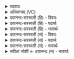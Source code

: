 <details><summary>पदपाठः</summary>

अ॒ग्निम्। अ॒द्य। होता॑रम्। अ॒वृ॒णी॒त॒। अ॒यम्। यज॑मानः। पच॑न्। पक्तीः॑। पच॑न्। पु॒रो॒डाश॑म्। ब॒ध्नन्। इन्द्रा॑य। व॒यो॒धस॒ इति॑ वयः॒ऽधसे॑। छाग॑म्। सू॒प॒स्था इति॑ सुऽउप॒स्था। अ॒द्य। दे॒वः। वन॒स्पतिः॑। अ॒भ॒व॒त्। इन्द्रा॑य। व॒यो॒धस॒ इति॑ वयः॒ऽधसे॑। छागे॑न। अ॒घ॒त्तम्। मे॒द॒स्तः। प्रति॑। प॒च॒ता। अग्र॑भीत्। अवी॑वृधत्। पु॒रो॒डाशे॑न। त्वाम्। अ॒द्य। ऋ॒षे॒। ४६।
</details>

<details><summary>अधिमन्त्रम् (VC)</summary>

- इन्द्रो देवता
- सरस्वत्यृषिः
- आकृतिः
- पञ्चमः
</details>

<details><summary>दयानन्द-सरस्वती (हि) - विषयः</summary>

फिर उसी विषय को अगले मन्त्र में कहा है ॥
</details>

<details><summary>दयानन्द-सरस्वती (हि) - पदार्थः</summary>

पदार्थान्वयभाषाः -  हे (ऋषे) मन्त्रार्थ जाननेवाले विद्वान् पुरुष ! जैसे (अयम्) यह (यजमानः) यज्ञ करने हारा (अद्य) इस समय (पक्तीः) नाना प्रकार के पाकों को (पचन्) पकाता और (पुरोडाशम्) यज्ञ में होमने के पदार्थ को (पचन्) पकाता हुआ (अग्निम्) तेजस्वी (होतारम्) होता को (अद्य) आज (अवृणीत) स्वीकार करे, वैसे (वयोधसे) सब के जीवन को बढ़ाने हारे (इन्द्राय) उत्तम ऐश्वर्य के लिए (छागम्) छेदन करनेवाले बकरी आदि पशु को (बध्नन्) बाँधते हुए स्वीकार कीजिए, जैसे (अद्य) आज (वनस्पतिः) वनों का रक्षक (देवः) विद्वान् (वयोधसे) अवस्थावर्धक (इन्द्राय) शत्रुविनाशक राजा के लिए (छागेन) छेदन के साथ उद्यत (अभवत्) होवे, वैसे सब लोग (सूपस्थाः) सुन्दर प्रकार समीप रहनेवाले हों, वैसे (पचता) पकाये हुए (पुरोडाशेन) यज्ञपाक से (मेदस्तः) चिकनाई से (त्वाम्) आपको (प्रति, अग्रभीत्) ग्रहण करे और (अवीवृधत्) बढ़े, वैसे हे यजमान और होता लोगो ! तुम दोनों यज्ञ के शेष भाग को (अघत्तम्) खाओ ॥४६ ॥
</details>

<details><summary>दयानन्द-सरस्वती (हि) - भावार्थः</summary>

भावार्थभाषाः -  इस मन्त्र में वाचकलुप्तोपमालङ्कार है। जैसे रसोइये लोग उत्तम अन्न व्यञ्जनों को बना के भोजन करावें, वैसे ही भोक्ता लोग उनका मान्य करें। जैसे बकरी आदि पशु घास आदि को खाके सम्यक् पचा लेते हैं, वैसे ही भोजन किए हुए अन्नादि को पचाया करें ॥४६ ॥ इस अध्याय में होता के गुणों, वाणी और अश्वियों के गुणों, फिर भी होता के कर्तव्य, यज्ञ की व्याख्या और विद्वानों की प्रशंसा को कहा है, इससे इस अध्याय के अर्थ की पूर्व अध्याय के अर्थ के साथ संगति है, ऐसा जानना चाहिये ॥ इति श्रीमत्परमहंसपरिव्राजकाचार्याणां श्रीयुतपरमविदुषां विरजानन्दसरस्वतीस्वामिनां शिष्येण श्रीपरमहंसपरिव्राजकाचार्येण श्रीमद्दयानन्दसरस्वतीस्वामिना विरचिते संस्कृतार्य्यभाषाभ्यां समन्विते सुप्रमाणयुक्ते यजुर्वेदभाष्येऽष्टाविंशोऽध्यायः पूर्तिं प्रापत् ॥४॥
</details>

<details><summary>दयानन्द-सरस्वती (सं) - विषयः</summary>

पुनस्तमेव विषयमाह ॥
</details>

<details><summary>दयानन्द-सरस्वती (सं) - पदार्थः</summary>

पदार्थान्वयभाषाः -  हे ऋषे यथाऽयं यजमानोऽद्य पक्तीः पचन् पुरोडाशं पचन्नग्निं होतारमद्यावृणीत तथा वयोधस इन्द्राय छागं बध्नन् वृणुहि। यथाऽद्य वनस्पतिर्देवो वयोधस इन्द्राय छागेनोद्यतोऽभवत्, तथा सूपस्था भवन्तु। यथा पचता पुरोडाशेन मेदस्तस्त्वां प्रत्यग्रभीदवीवृधत् तथा हे यजमानहोतारौ ! युवां पुरोडाशमघत्तम् ॥४६ ॥
</details>

<details><summary>दयानन्द-सरस्वती (सं) - भावार्थः</summary>

भावार्थभाषाः -  अत्र वाचकलुप्तोपमालङ्कारः। यथा सूदा उत्तमान्यन्नानि व्यञ्जनानि च पक्त्वा भोजयेयुस्तथैतान् भोक्तारो विद्वांसो मानयेयुः। यथाऽजादयः पशवो घासादिकं भुक्त्वा सम्यक् पचन्ति, तथैव भुक्तमन्नं पाचयेयुरिति ॥४६ ॥ अत्र होतृगुणवर्णनं वागश्विगुणप्रतिपादनं पुनर्होतृकृत्यप्रतिपादनं यज्ञवर्णनं विद्वत्प्रशंसा चोक्ताऽत एतदर्थस्य पूर्वाऽध्यायार्थेन सह सङ्गतिरस्तीति वेद्यम् ॥
</details>

<details><summary>सविता जोशी ← दयानन्दः (म) - भावार्थः</summary>

भावार्थभाषाः -  या मंत्रात वाचकलुप्तोपमालंकार आहे. चांगले स्वयंपाकी उत्तम पदार्थांपासून उत्तम भोजन तयार करतात ते भोजन खावे. जसे शेळी इत्यादी पशू गवत वगैरे खाऊन संपूर्णपणे पचवितात, तसेच भोजन केलेल्या अन्नाचे पचन झाले पाहिजे.
</details>